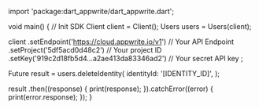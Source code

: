 import 'package:dart_appwrite/dart_appwrite.dart';

void main() { // Init SDK
  Client client = Client();
  Users users = Users(client);

  client
    .setEndpoint('https://cloud.appwrite.io/v1') // Your API Endpoint
    .setProject('5df5acd0d48c2') // Your project ID
    .setKey('919c2d18fb5d4...a2ae413da83346ad2') // Your secret API key
  ;

  Future result = users.deleteIdentity(
    identityId: '[IDENTITY_ID]',
  );

  result
    .then((response) {
      print(response);
    }).catchError((error) {
      print(error.response);
  });
}